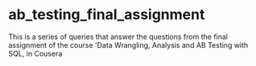 # ab_testing_final_assignment
This is a series of queries that answer the questions from the final assignment of the course 'Data Wrangling, Analysis and AB Testing with SQL, in Cousera 
